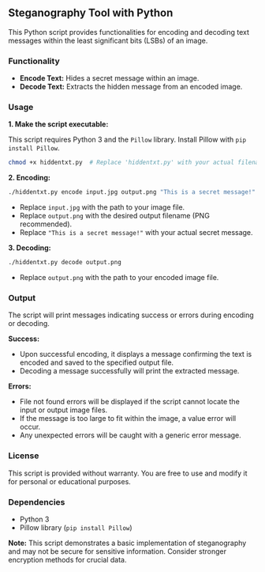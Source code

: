 ## Steganography Tool with Python

This Python script provides functionalities for encoding and decoding text messages within the least significant bits (LSBs) of an image. 

### Functionality

* **Encode Text:** Hides a secret message within an image.
* **Decode Text:** Extracts the hidden message from an encoded image.

### Usage

**1.  Make the script executable:**

This script requires Python 3 and the `Pillow` library. Install Pillow with `pip install Pillow`.

```bash
chmod +x hiddentxt.py  # Replace 'hiddentxt.py' with your actual filename
```

**2.  Encoding:**

```bash
./hiddentxt.py encode input.jpg output.png "This is a secret message!"
```

- Replace `input.jpg` with the path to your image file.
- Replace `output.png` with the desired output filename (PNG recommended).
- Replace `"This is a secret message!"` with your actual secret message.

**3.  Decoding:**

```bash
./hiddentxt.py decode output.png
```

- Replace `output.png` with the path to your encoded image file.


### Output

The script will print messages indicating success or errors during encoding or decoding.

**Success:**

- Upon successful encoding, it displays a message confirming the text is encoded and saved to the specified output file.
- Decoding a message successfully will print the extracted message.

**Errors:**

- File not found errors will be displayed if the script cannot locate the input or output image files.
- If the message is too large to fit within the image, a value error will occur.
- Any unexpected errors will be caught with a generic error message.


### License

This script is provided without warranty. You are free to use and modify it for personal or educational purposes.


### Dependencies

* Python 3
* Pillow library (`pip install Pillow`)


**Note:** This script demonstrates a basic implementation of steganography and may not be secure for sensitive information. Consider stronger encryption methods for crucial data.
